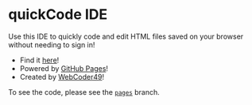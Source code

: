 # quickCode IDE
Use this IDE to quickly code and edit HTML files saved on your browser without needing to sign in!


- Find it [here](https://webcoder49.github.io/quickCode)!
- Powered by [GitHub Pages](https://pages.github.com)!
- Created by [WebCoder49](https://webcoder49.wordpress.com)!

To see the code, please see the [`pages`](https://github.com/WebCoder49/quickCode/tree/master) branch.
